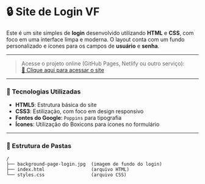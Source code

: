 # 🔒 Site de Login VF

Este é um site simples de **login** desenvolvido utilizando **HTML** e **CSS**, com foco em uma interface limpa e moderna. O layout conta com um fundo personalizado e ícones para os campos de **usuário** e **senha**.

---

> Acesse o projeto online (GitHub Pages, Netlify ou outro serviço):  
> [🔗 Clique aqui para acessar o site](https://devvitorfreitas13.github.io/projeto-tela-login/)

---

### 🚀 Tecnologias Utilizadas

- **HTML5**: Estrutura básica do site
- **CSS3**: Estilização, com foco em design responsivo
- **Fontes do Google**: `Poppins` para tipografia
- **Ícones**: Utilização do Boxicons para ícones no formulário

---

### 📁 Estrutura de Pastas

```plaintext
/
├── background-page-login.jpg  (imagem de fundo do login)
├── index.html                 (arquivo HTML)
└── styles.css                 (arquivo CSS)
